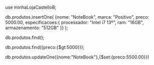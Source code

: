 use minhaLojaCastelloB;

db.produtos.insertOne(
    {nome: "NoteBook",
    marca: "Positivo",
    preco: 5000.00,
    especificacoes:{
        processador: "Intel i7 13º",
        ram: "16GB",
        armazenamento: "512GB"
    }}
);

db.produtos.find();

db.produtos.find({preco:{$gt:5000}});

db.produtos.updateOne({nome:"NoteBook"},{$set:{preco:5500.00}})